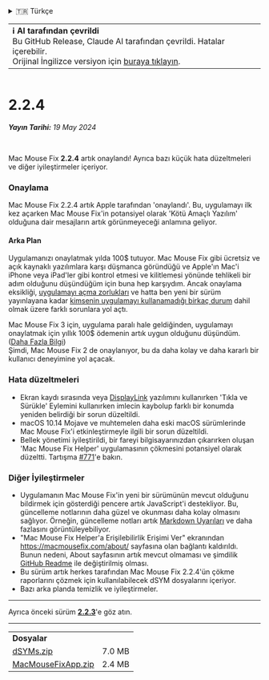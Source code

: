 <details>
<summary>🇹🇷 Türkçe</summary>

[🇬🇧 English (GitHub Release)](https://github.com/noah-nuebling/mac-mouse-fix/releases/tag/2.2.4)\
[🇦🇩 Català](https://redirect.macmousefix.com/?target=mmf-release&tag=2.2.4&locale=ca)\
[🇩🇪 Deutsch](https://redirect.macmousefix.com/?target=mmf-release&tag=2.2.4&locale=de)\
[🇪🇸 Español](https://redirect.macmousefix.com/?target=mmf-release&tag=2.2.4&locale=es)\
[🇫🇷 Français](https://redirect.macmousefix.com/?target=mmf-release&tag=2.2.4&locale=fr)\
[🇮🇩 Indonesia](https://redirect.macmousefix.com/?target=mmf-release&tag=2.2.4&locale=id)\
[🇮🇹 Italiano](https://redirect.macmousefix.com/?target=mmf-release&tag=2.2.4&locale=it)\
[🇭🇺 Magyar](https://redirect.macmousefix.com/?target=mmf-release&tag=2.2.4&locale=hu)\
[🇳🇱 Nederlands](https://redirect.macmousefix.com/?target=mmf-release&tag=2.2.4&locale=nl)\
[🇵🇱 Polski](https://redirect.macmousefix.com/?target=mmf-release&tag=2.2.4&locale=pl)\
[🇧🇷 Português (Brasil)](https://redirect.macmousefix.com/?target=mmf-release&tag=2.2.4&locale=pt-BR)\
[🇵🇹 Português (Portugal)](https://redirect.macmousefix.com/?target=mmf-release&tag=2.2.4&locale=pt-PT)\
[🇷🇴 Română](https://redirect.macmousefix.com/?target=mmf-release&tag=2.2.4&locale=ro)\
[🇸🇪 Svenska](https://redirect.macmousefix.com/?target=mmf-release&tag=2.2.4&locale=sv)\
[🇻🇳 Tiếng Việt](https://redirect.macmousefix.com/?target=mmf-release&tag=2.2.4&locale=vi)\
**🇹🇷 Türkçe**\
[🇨🇿 Čeština](https://redirect.macmousefix.com/?target=mmf-release&tag=2.2.4&locale=cs)\
[🇬🇷 Ελληνικά](https://redirect.macmousefix.com/?target=mmf-release&tag=2.2.4&locale=el)\
[🇷🇺 Русский](https://redirect.macmousefix.com/?target=mmf-release&tag=2.2.4&locale=ru)\
[🇺🇦 Українська](https://redirect.macmousefix.com/?target=mmf-release&tag=2.2.4&locale=uk)\
[🇮🇱 עברית](https://redirect.macmousefix.com/?target=mmf-release&tag=2.2.4&locale=he)\
[🇸🇦 العربية](https://redirect.macmousefix.com/?target=mmf-release&tag=2.2.4&locale=ar)\
[🇮🇳 हिन्दी](https://redirect.macmousefix.com/?target=mmf-release&tag=2.2.4&locale=hi)\
[🇹🇭 ไทย](https://redirect.macmousefix.com/?target=mmf-release&tag=2.2.4&locale=th)\
[🇨🇳 中文 (简体)](https://redirect.macmousefix.com/?target=mmf-release&tag=2.2.4&locale=zh-Hans)\
[🇨🇳 中文 (繁體)](https://redirect.macmousefix.com/?target=mmf-release&tag=2.2.4&locale=zh-Hant)\
[🇭🇰 中文（香港)](https://redirect.macmousefix.com/?target=mmf-release&tag=2.2.4&locale=zh-HK)\
[🇯🇵 日本語](https://redirect.macmousefix.com/?target=mmf-release&tag=2.2.4&locale=ja)\
[🇰🇷 한국어](https://redirect.macmousefix.com/?target=mmf-release&tag=2.2.4&locale=ko)\
[Help translate Mac Mouse Fix to different languages!](https://github.com/noah-nuebling/mac-mouse-fix/discussions/731)
</details>
<table align=><td>
<b>ℹ️ AI tarafından çevrildi</b><br>
Bu GitHub Release, Claude AI tarafından çevrildi. Hatalar içerebilir.<br>
Orijinal İngilizce versiyon için <a href="https://github.com/noah-nuebling/mac-mouse-fix/releases/tag/2.2.4">buraya tıklayın</a>.
</td></table>

<table></table>

# 2.2.4
***Yayın Tarihi:** 19 May 2024*

<br>

Mac Mouse Fix **2.2.4** artık onaylandı! Ayrıca bazı küçük hata düzeltmeleri ve diğer iyileştirmeler içeriyor.

### **Onaylama**

Mac Mouse Fix 2.2.4 artık Apple tarafından 'onaylandı'. Bu, uygulamayı ilk kez açarken Mac Mouse Fix'in potansiyel olarak 'Kötü Amaçlı Yazılım' olduğuna dair mesajların artık görünmeyeceği anlamına geliyor.

#### Arka Plan

Uygulamanızı onaylatmak yılda 100$ tutuyor. Mac Mouse Fix gibi ücretsiz ve açık kaynaklı yazılımlara karşı düşmanca göründüğü ve Apple'ın Mac'i iPhone veya iPad'ler gibi kontrol etmesi ve kilitlemesi yönünde tehlikeli bir adım olduğunu düşündüğüm için buna hep karşıydım. Ancak onaylama eksikliği, [uygulamayı açma zorlukları](https://github.com/noah-nuebling/mac-mouse-fix/discussions/114) ve hatta ben yeni bir sürüm yayınlayana kadar [kimsenin uygulamayı kullanamadığı birkaç durum](https://github.com/noah-nuebling/mac-mouse-fix/issues/95) dahil olmak üzere farklı sorunlara yol açtı.

Mac Mouse Fix 3 için, uygulama paralı hale geldiğinden, uygulamayı onaylatmak için yıllık 100$ ödemenin artık uygun olduğunu düşündüm. ([Daha Fazla Bilgi](https://redirect.macmousefix.com/?target=mmf-release&tag=3.0.0&locale=tr)) \
Şimdi, Mac Mouse Fix 2 de onaylanıyor, bu da daha kolay ve daha kararlı bir kullanıcı deneyimine yol açacak.

### **Hata düzeltmeleri**

- Ekran kaydı sırasında veya [DisplayLink](https://www.synaptics.com/products/displaylink-graphics) yazılımını kullanırken 'Tıkla ve Sürükle' Eylemini kullanırken imlecin kaybolup farklı bir konumda yeniden belirdiği bir sorun düzeltildi.
- macOS 10.14 Mojave ve muhtemelen daha eski macOS sürümlerinde Mac Mouse Fix'i etkinleştirmeyle ilgili bir sorun düzeltildi.
- Bellek yönetimi iyileştirildi, bir fareyi bilgisayarınızdan çıkarırken oluşan 'Mac Mouse Fix Helper' uygulamasının çökmesini potansiyel olarak düzeltti. Tartışma [#771](https://github.com/noah-nuebling/mac-mouse-fix/discussions/771)'e bakın.

### **Diğer İyileştirmeler**

- Uygulamanın Mac Mouse Fix'in yeni bir sürümünün mevcut olduğunu bildirmek için gösterdiği pencere artık JavaScript'i destekliyor. Bu, güncelleme notlarının daha güzel ve okunması daha kolay olmasını sağlıyor. Örneğin, güncelleme notları artık [Markdown Uyarıları](https://github.com/orgs/community/discussions/16925) ve daha fazlasını görüntüleyebiliyor.
- "Mac Mouse Fix Helper'a Erişilebilirlik Erişimi Ver" ekranından https://macmousefix.com/about/ sayfasına olan bağlantı kaldırıldı. Bunun nedeni, About sayfasının artık mevcut olmaması ve şimdilik [GitHub Readme](https://github.com/noah-nuebling/mac-mouse-fix) ile değiştirilmiş olması.
- Bu sürüm artık herkes tarafından Mac Mouse Fix 2.2.4'ün çökme raporlarını çözmek için kullanılabilecek dSYM dosyalarını içeriyor.
- Bazı arka planda temizlik ve iyileştirmeler.

---

Ayrıca önceki sürüm [**2.2.3**](https://redirect.macmousefix.com/?target=mmf-release&tag=2.2.3&locale=tr)'e göz atın.

---

<table align="start">
<tr>
    <td colspan=2>
        <b>Dosyalar</b>
    </td>
</tr>
<tr>
    <td><a href="https://github.com/noah-nuebling/mac-mouse-fix/releases/download/2.2.4/dSYMs.zip">dSYMs.zip</a></td>
    <td>7.0 MB</td>
</tr>
<tr>
    <td><a href="https://github.com/noah-nuebling/mac-mouse-fix/releases/download/2.2.4/MacMouseFixApp.zip">MacMouseFixApp.zip</a></td>
    <td>2.4 MB</td>
</tr>
</table>